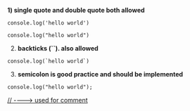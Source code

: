 **1) single quote and double quote both allowed**

```
console.log('hello world')

console.log("hello world")
```
  

2) **backticks (``). also allowed**
  

```
console.log(`hello world`)
```

3) **semicolon is good practice and should be implemented**

  
```
console.log("hello world");
```
  
<u>// ----> used for comment</u>
